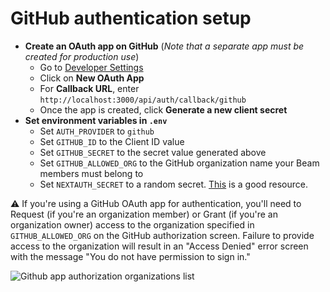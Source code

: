 # GitHub authentication setup

- **Create an OAuth app on GitHub** (_Note that a separate app must be created for production use_)
  - Go to [Developer Settings](https://github.com/settings/developers)
  - Click on **New OAuth App**
  - For **Callback URL**, enter `http://localhost:3000/api/auth/callback/github`
  - Once the app is created, click **Generate a new client secret**
- **Set environment variables in `.env`**
  - Set `AUTH_PROVIDER` to `github`
  - Set `GITHUB_ID` to the Client ID value
  - Set `GITHUB_SECRET` to the secret value generated above
  - Set `GITHUB_ALLOWED_ORG` to the GitHub organization name your Beam members must belong to
  - Set `NEXTAUTH_SECRET` to a random secret. [This](https://generate-secret.now.sh/32) is a good resource.

⚠️ If you're using a GitHub OAuth app for authentication, you'll need to Request (if you're an organization member) or Grant (if you're an organization owner) access to the organization specified in `GITHUB_ALLOWED_ORG` on the GitHub authorization screen. Failure to provide access to the organization will result in an "Access Denied" error screen with the message "You do not have permission to sign in."

![Github app authorization organizations list](https://user-images.githubusercontent.com/1954752/155861462-924247cc-545c-4654-aec6-a30940a38882.png)
